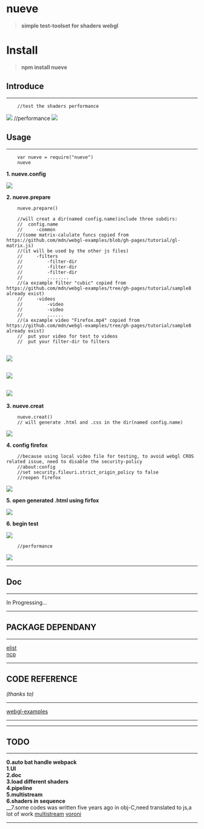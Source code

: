 # nueve
>__simple test-toolset  for shaders webgl__

# Install

>__npm install nueve__


## Introduce
----------------
        //test the shaders performance
![](/doc/images/nueve.test.1.gif) 
        //performance
![](/doc/images/nueve.test.2.png)        



## Usage
-------------------------------------------------------

        var nueve = require("nueve")
        nueve

__1. nueve.config__  

![](/doc/images/nueve.config.0.png)


__2. nueve.prepare__
        
        nueve.prepare()
        
        //will creat a dir(named config.name)include three subdirs: 
        //  config.name
        //     -common
        //(some matrix-calulate funcs copied from https://github.com/mdn/webgl-examples/blob/gh-pages/tutorial/gl-matrix.js)
        //(it will be used by the other js files)
        //     -filters
        //         -filter-dir
        //         -filter-dir
        //         -filter-dir
        //         ........
        //(a exzample filter "cubic" copied from https://github.com/mdn/webgl-examples/tree/gh-pages/tutorial/sample8 already exist)
        //     -videos
        //         -video
        //         -video
        //         ......
        //(a exzample video "Firefox.mp4" copied from https://github.com/mdn/webgl-examples/tree/gh-pages/tutorial/sample8 already exist)
        //  put your video for test to videos
        //  put your filter-dir to filters
        


![](/doc/images/nueve.prepare.0.png)
-----------------------------------------------------------------------------------------
![](/doc/images/nueve.prepare.1.png)
------------------------------------------------------------------------------------------
![](/doc/images/nueve.prepare.2.png)
------------------------------------------------------------------------------------------

        
__3. nueve.creat__

        nueve.creat()
        // will generate .html and .css in the dir(named config.name)

![](/doc/images/nueve.creat.0.png)


__4. config firefox__

        //because using local video file for testing, to avoid webgl CROS related issue, need to disable the security-policy
        //about:config
        //set security.fileuri.strict_origin_policy to false
        //reopen firefox

![](/doc/images/nueve.firfox.0.png)


__5. open generated .html using firfox__

![](/doc/images/nueve.open.0.png)

__6. begin test__

![](/doc/images/nueve.test.1.gif)
  
        //performance
![](/doc/images/nueve.test.2.png)
        
-------------------------------------------------------

## Doc 
-------------------------------------------------------

In Progressing...
        

        

-------------------------------------------------------


## PACKAGE DEPENDANY

---------------------------------------------------------
[elist](https://www.npmjs.com/package/elist)<br>
[ncp](https://www.npmjs.com/package/ncp)<br>

----------------------------------------------------------

## CODE REFERENCE
_(thanks to)_

------------------------------------------------------------------
[webgl-examples](https://github.com/mdn/webgl-examples)  

--------------------------------------------------------------------


----------------------------------------------


## TODO
-----------------------------------------------
__0.auto bat handle webpack__<br>
__1.UI__<br>
__2.doc__<br>
__3.load different shaders__<br>
__4.pipeline__<br>
__5.multistream__<br>
__6.shaders in sequence__<br>
__7.some codes was written five years ago in obj-C,need translated to js,a lot of work
[multistream](https://github.com/ihgazni/VTUtils.git)
[voroni](https://github.com/ihgazni/voronoi_modified_GPUImage)

-----------------------------------------------
